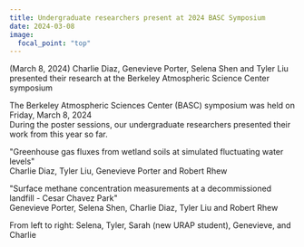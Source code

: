 ```yaml
---
title: Undergraduate researchers present at 2024 BASC Symposium
date: 2024-03-08
image:
  focal_point: "top"
---
```

(March 8, 2024) Charlie Diaz, Genevieve Porter, Selena Shen and Tyler Liu presented their research at the Berkeley Atmospheric Science Center symposium
<!--more-->
The Berkeley Atmospheric Sciences Center (BASC) symposium was held on Friday, March 8, 2024<br>
During the poster sessions, our undergraduate researchers presented their work from this year so far. <br>

"Greenhouse gas fluxes from wetland soils at simulated fluctuating water levels" <br>
Charlie Diaz, Tyler Liu, Genevieve Porter and Robert Rhew <br>
<p>
"Surface methane concentration measurements at a decommissioned landfill - Cesar Chavez Park" <br>
Genevieve Porter, Selena Shen, Charlie Diaz, Tyler Liu and Robert Rhew <br>
<p>
From left to right:  Selena, Tyler, Sarah (new URAP student), Genevieve, and Charlie
